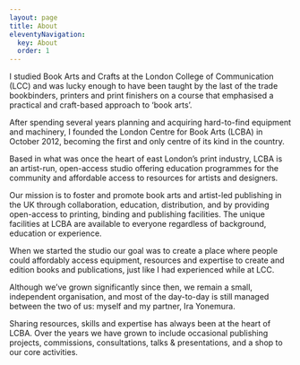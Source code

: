 ```yaml
---
layout: page
title: About
eleventyNavigation:
  key: About
  order: 1
---
```



I studied Book Arts and Crafts at the London College of Communication (LCC) and was lucky enough to have been taught by the last of the trade bookbinders, printers and print finishers on a course that emphasised a practical and craft-based approach to ‘book arts’.

After spending several years planning and acquiring hard-to-find equipment and machinery, I founded the London Centre for Book Arts (LCBA) in October 2012, becoming the first and only centre of its kind in the country. 

Based in what was once the heart of east London’s print industry, LCBA is an artist-run, open-access studio offering education programmes for the community and affordable access to resources for artists and designers. 

Our mission is to foster and promote book arts and artist-led publishing in the UK through collaboration, education, distribution, and by providing open-access to printing, binding and publishing facilities. The unique facilities at LCBA are available to everyone regardless of background, education or experience.

When we started the studio our goal was to create a place where people could affordably access equipment, resources and expertise to create and edition books and publications, just like I had experienced while at LCC.

Although we’ve grown significantly since then, we remain a small, independent organisation, and most of the day-to-day is still managed between the two of us: myself and my partner, Ira Yonemura.

Sharing resources, skills and expertise has always been at the heart of LCBA. Over the years we have grown to include occasional publishing projects, commissions, consultations, talks & presentations, and a shop to our core activities. 
